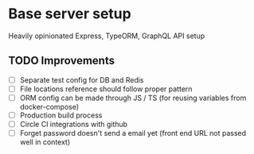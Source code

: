 # Base server setup

Heavily opinionated Express, TypeORM, GraphQL API setup

## TODO Improvements

- [ ] Separate test config for DB and Redis
- [ ] File locations reference should follow proper pattern
- [ ] ORM config can be made through JS / TS (for reusing variables from docker-compose)
- [ ] Production build process
- [ ] Circle CI integrations with github
- [ ] Forget password doesn't send a email yet (front end URL not passed well in context)